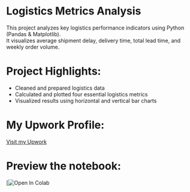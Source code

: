 # Logistics Metrics Analysis

This project analyzes key logistics performance indicators using Python (Pandas & Matplotlib).  
It visualizes average shipment delay, delivery time, total lead time, and weekly order volume.

# Project Highlights:
- Cleaned and prepared logistics data
- Calculated and plotted four essential logistics metrics
- Visualized results using horizontal and vertical bar charts

# My Upwork Profile:
[Visit my Upwork](https://www.upwork.com/freelancers/~0152af1106a52493d6)

# Preview the notebook:
[![Open In Colab](https://colab.research.google.com/github/Andrei-analyst/logistics-analysis/blob/main/logistics_metrics.ipynb)

